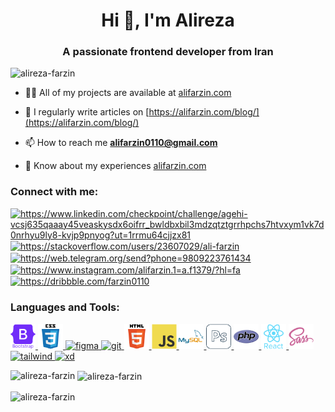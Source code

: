  <h1 align="center">Hi 👋, I'm Alireza</h1>
<h3 align="center">A passionate frontend developer from Iran</h3>

<p align="left"> <img src="https://komarev.com/ghpvc/?username=alireza-farzin&label=Profile%20views&color=0e75b6&style=flat" alt="alireza-farzin" /> </p>

- 👨‍💻 All of my projects are available at [alifarzin.com](alifarzin.com)

- 📝 I regularly write articles on [https://alifarzin.com/blog/](https://alifarzin.com/blog/)

- 📫 How to reach me **alifarzin0110@gmail.com**

- 📄 Know about my experiences [alifarzin.com](alifarzin.com)

<h3 align="left">Connect with me:</h3>
<p align="left">
<a href="https://linkedin.com/in/https://www.linkedin.com/checkpoint/challenge/agehi-vcsj635qaaay45veaskysdx6oifrr_bwldbxbil3mdzqtztgrrhpchs7htvxym1vk7d0nrhyu9ly8-kvjp9pnyog?ut=1rrmu64cjjzx81" target="blank"><img align="center" src="https://raw.githubusercontent.com/rahuldkjain/github-profile-readme-generator/master/src/images/icons/Social/linked-in-alt.svg" alt="https://www.linkedin.com/checkpoint/challenge/agehi-vcsj635qaaay45veaskysdx6oifrr_bwldbxbil3mdzqtztgrrhpchs7htvxym1vk7d0nrhyu9ly8-kvjp9pnyog?ut=1rrmu64cjjzx81" height="30" width="40" /></a>
<a href="https://stackoverflow.com/users/https://stackoverflow.com/users/23607029/ali-farzin" target="blank"><img align="center" src="https://raw.githubusercontent.com/rahuldkjain/github-profile-readme-generator/master/src/images/icons/Social/stack-overflow.svg" alt="https://stackoverflow.com/users/23607029/ali-farzin" height="30" width="40" /></a>
<a href="https://fb.com/https://web.telegram.org/send?phone=9809223761434" target="blank"><img align="center" src="https://raw.githubusercontent.com/rahuldkjain/github-profile-readme-generator/master/src/images/icons/Social/facebook.svg" alt="https://web.telegram.org/send?phone=9809223761434" height="30" width="40" /></a>
<a href="https://instagram.com/https://www.instagram.com/alifarzin.1=a.f1379/?hl=fa" target="blank"><img align="center" src="https://raw.githubusercontent.com/rahuldkjain/github-profile-readme-generator/master/src/images/icons/Social/instagram.svg" alt="https://www.instagram.com/alifarzin.1=a.f1379/?hl=fa" height="30" width="40" /></a>
<a href="https://dribbble.com/https://dribbble.com/farzin0110" target="blank"><img align="center" src="https://raw.githubusercontent.com/rahuldkjain/github-profile-readme-generator/master/src/images/icons/Social/dribbble.svg" alt="https://dribbble.com/farzin0110" height="30" width="40" /></a>
</p>

<h3 align="left">Languages and Tools:</h3>
<p align="left"> <a href="https://getbootstrap.com" target="_blank" rel="noreferrer"> <img src="https://raw.githubusercontent.com/devicons/devicon/master/icons/bootstrap/bootstrap-plain-wordmark.svg" alt="bootstrap" width="40" height="40"/> </a> <a href="https://www.w3schools.com/css/" target="_blank" rel="noreferrer"> <img src="https://raw.githubusercontent.com/devicons/devicon/master/icons/css3/css3-original-wordmark.svg" alt="css3" width="40" height="40"/> </a> <a href="https://www.figma.com/" target="_blank" rel="noreferrer"> <img src="https://www.vectorlogo.zone/logos/figma/figma-icon.svg" alt="figma" width="40" height="40"/> </a> <a href="https://git-scm.com/" target="_blank" rel="noreferrer"> <img src="https://www.vectorlogo.zone/logos/git-scm/git-scm-icon.svg" alt="git" width="40" height="40"/> </a> <a href="https://www.w3.org/html/" target="_blank" rel="noreferrer"> <img src="https://raw.githubusercontent.com/devicons/devicon/master/icons/html5/html5-original-wordmark.svg" alt="html5" width="40" height="40"/> </a> <a href="https://developer.mozilla.org/en-US/docs/Web/JavaScript" target="_blank" rel="noreferrer"> <img src="https://raw.githubusercontent.com/devicons/devicon/master/icons/javascript/javascript-original.svg" alt="javascript" width="40" height="40"/> </a> <a href="https://www.mysql.com/" target="_blank" rel="noreferrer"> <img src="https://raw.githubusercontent.com/devicons/devicon/master/icons/mysql/mysql-original-wordmark.svg" alt="mysql" width="40" height="40"/> </a> <a href="https://www.photoshop.com/en" target="_blank" rel="noreferrer"> <img src="https://raw.githubusercontent.com/devicons/devicon/master/icons/photoshop/photoshop-line.svg" alt="photoshop" width="40" height="40"/> </a> <a href="https://www.php.net" target="_blank" rel="noreferrer"> <img src="https://raw.githubusercontent.com/devicons/devicon/master/icons/php/php-original.svg" alt="php" width="40" height="40"/> </a> <a href="https://reactjs.org/" target="_blank" rel="noreferrer"> <img src="https://raw.githubusercontent.com/devicons/devicon/master/icons/react/react-original-wordmark.svg" alt="react" width="40" height="40"/> </a> <a href="https://sass-lang.com" target="_blank" rel="noreferrer"> <img src="https://raw.githubusercontent.com/devicons/devicon/master/icons/sass/sass-original.svg" alt="sass" width="40" height="40"/> </a> <a href="https://tailwindcss.com/" target="_blank" rel="noreferrer"> <img src="https://www.vectorlogo.zone/logos/tailwindcss/tailwindcss-icon.svg" alt="tailwind" width="40" height="40"/> </a> <a href="https://www.adobe.com/products/xd.html" target="_blank" rel="noreferrer"> <img src="https://cdn.worldvectorlogo.com/logos/adobe-xd.svg" alt="xd" width="40" height="40"/> </a> </p>

<p><img align="left" src="https://github-readme-stats.vercel.app/api/top-langs?username=alireza-farzin&show_icons=true&locale=en&layout=compact" alt="alireza-farzin" /></p>

<p>&nbsp;<img align="center" src="https://github-readme-stats.vercel.app/api?username=alireza-farzin&show_icons=true&locale=en" alt="alireza-farzin" /></p>

<p><img align="center" src="https://github-readme-streak-stats.herokuapp.com/?user=alireza-farzin&" alt="alireza-farzin" /></p>
